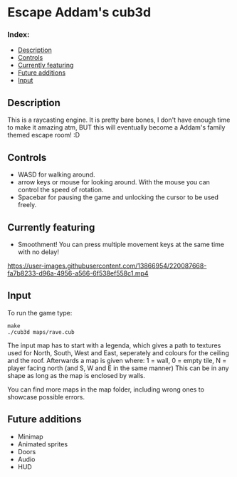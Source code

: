 # Escape Addam's cub3d

### Index:

+ [Description](#description) 
+ [Controls](#controls) 
+ [Currently featuring](#currently-featuring)
+ [Future additions](#future-additions)
+ [Input](#input)

## Description
This is a raycasting engine. It is pretty bare bones, I don't have enough time to make it amazing atm,
BUT this will eventually become a Addam's family themed escape room! :D


## Controls
- WASD for walking around.
- arrow keys or mouse for looking around. With the mouse you can control the speed of rotation.
- Spacebar for pausing the game and unlocking the cursor to be used freely.


## Currently featuring
- Smoothment! You can press multiple movement keys at the same time with no delay!

https://user-images.githubusercontent.com/13866954/220087668-fa7b8233-d96a-4956-a566-6f538ef558c1.mp4

## Input
To run the game type: 
```
make
./cub3d maps/rave.cub
``` 

The input map has to start with a legenda, which gives a path to textures used for North, South, West and East, seperately 
and colours for the ceiling and the roof.
Afterwards a map is given where: 1 = wall, 0 = empty tile, N = player facing north (and S, W and E in the same manner)
This can be in any shape as long as the map is enclosed by walls.

You can find more maps in the map folder, including wrong ones to showcase possible errors.

## Future additions
- Minimap
- Animated sprites
- Doors
- Audio
- HUD

